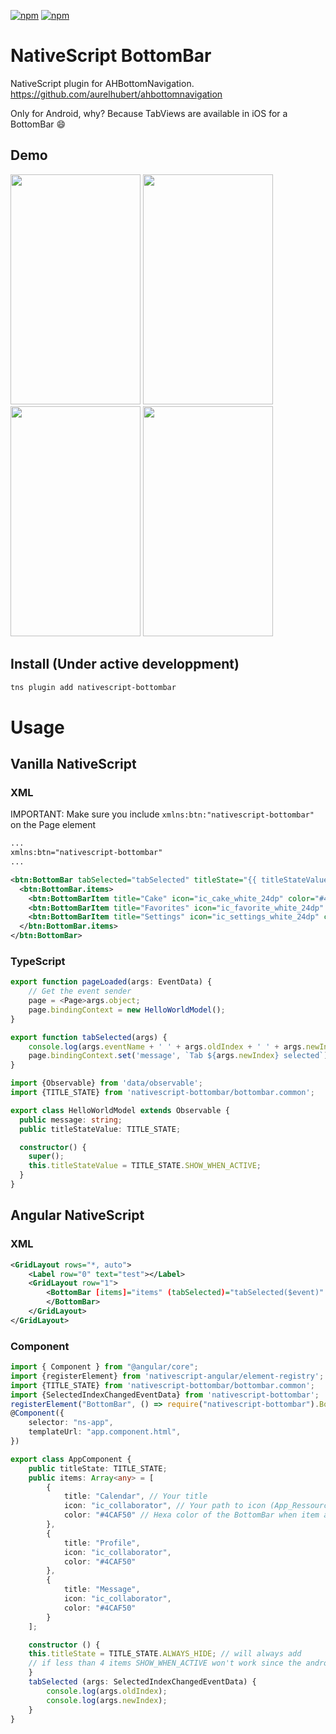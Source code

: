 [![npm](https://img.shields.io/npm/v/nativescript-bottombar.svg)](https://www.npmjs.com/package/nativescript-bottombar)
[![npm](https://img.shields.io/npm/dt/nativescript-bottombar.svg?label=npm%20downloads)](https://www.npmjs.com/package/nativescript-bottombar)

# NativeScript BottomBar

NativeScript plugin for AHBottomNavigation.
https://github.com/aurelhubert/ahbottomnavigation

Only for Android, why? Because TabViews are available in iOS for a BottomBar :smile:

## Demo

<img src="https://raw.githubusercontent.com/aurelhubert/ahbottomnavigation/master/demo1.gif" width="208" height="368" /> <img src="https://raw.githubusercontent.com/aurelhubert/ahbottomnavigation/master/demo2.gif" width="208" height="368" /> <img src="https://raw.githubusercontent.com/aurelhubert/ahbottomnavigation/master/demo3.gif" width="208" height="368" /> <img src="https://raw.githubusercontent.com/aurelhubert/ahbottomnavigation/master/demo4.gif" width="208" height="368" />

## Install (Under active developpment)
```bash
tns plugin add nativescript-bottombar
```

# Usage



## Vanilla NativeScript



### XML

IMPORTANT: Make sure you include ``xmlns:btn:"nativescript-bottombar"`` on the Page element

```xml
...
xmlns:btn="nativescript-bottombar"
...

<btn:BottomBar tabSelected="tabSelected" titleState="{{ titleStateValue }}"> 
  <btn:BottomBar.items>
    <btn:BottomBarItem title="Cake" icon="ic_cake_white_24dp" color="#4CAF50" />
    <btn:BottomBarItem title="Favorites" icon="ic_favorite_white_24dp" color="#2196F3" />
    <btn:BottomBarItem title="Settings" icon="ic_settings_white_24dp" color="#FF4081" />
  </btn:BottomBar.items>
</btn:BottomBar>
```

### TypeScript 

```typescript
export function pageLoaded(args: EventData) {
    // Get the event sender
    page = <Page>args.object;
    page.bindingContext = new HelloWorldModel();
}

export function tabSelected(args) {
    console.log(args.eventName + ' ' + args.oldIndex + ' ' + args.newIndex)
    page.bindingContext.set('message', `Tab ${args.newIndex} selected`)
}
```

```typescript
import {Observable} from 'data/observable';
import {TITLE_STATE} from 'nativescript-bottombar/bottombar.common';

export class HelloWorldModel extends Observable {
  public message: string;
  public titleStateValue: TITLE_STATE;

  constructor() {
    super();
    this.titleStateValue = TITLE_STATE.SHOW_WHEN_ACTIVE;
  }
}
```
## Angular NativeScript


### XML
   
```xml
<GridLayout rows="*, auto">
    <Label row="0" text="test"></Label>
    <GridLayout row="1">
        <BottomBar [items]="items" (tabSelected)="tabSelected($event)" [titleState]="titleState">
        </BottomBar>
    </GridLayout>
</GridLayout>
```
### Component

```typescript
import { Component } from "@angular/core";
import {registerElement} from 'nativescript-angular/element-registry';
import {TITLE_STATE} from 'nativescript-bottombar/bottombar.common';
import {SelectedIndexChangedEventData} from 'nativescript-bottombar';
registerElement("BottomBar", () => require("nativescript-bottombar").BottomBar);
@Component({
    selector: "ns-app",
    templateUrl: "app.component.html",
})

export class AppComponent {
    public titleState: TITLE_STATE;
    public items: Array<any> = [
        {
            title: "Calendar", // Your title
            icon: "ic_collaborator", // Your path to icon (App_Ressources > drawables, should be 24dp)
            color: "#4CAF50" // Hexa color of the BottomBar when item active
        },
        {
            title: "Profile",
            icon: "ic_collaborator",
            color: "#4CAF50"
        },
        {
            title: "Message",
            icon: "ic_collaborator",
            color: "#4CAF50"
        }
    ];

    constructor () {
    this.titleState = TITLE_STATE.ALWAYS_HIDE; // will always add
    // if less than 4 items SHOW_WHEN_ACTIVE won't work since the android library follows google guideline
    }
    tabSelected (args: SelectedIndexChangedEventData) {
        console.log(args.oldIndex);
        console.log(args.newIndex);
    }
}
```
